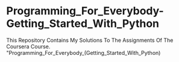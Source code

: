 # Programming_For_Everybody-Getting_Started_With_Python
This Repository Contains My Solutions To The Assignments Of The Coursera Course. "Programming_For_Everybody_(Getting_Started_With_Python)
